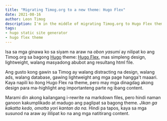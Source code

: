 ```yaml
---
title: "Migrating Timog.org to a new theme: Hugo Flex"
date: 2021-08-16
author: Leon Timog
description: I'm in the middle of migrating Timog.org to Hugo Flex theme
tags:
- hugo static site generator
- hugo flex theme
---
```

Isa sa mga ginawa ko sa siyam na araw na *obon yasumi* ay nilipat ko ang Timog.org sa bagong [Hugo](https://gohugo.io/) theme: [Hugo Flex](https://github.com/de-souza/hugo-flex), mas simpleng design, lightweight, walang masyadong abubot ang resultang html file.

Ang gusto kong gawin sa Timog ay walang distracting na design, walang ads, walang database, gawing lightweight ang mga page hangga't maaari. Kaya napili ko itong Hugo Flex na theme, pero may mga dinagdag akong design para ma-highlight ang importanteng parte ng ibang content.

Marami din akong kailangang i-rewrite na markdown files, pero hindi naman ganoon kakumplikado at madugo ang paglipat sa bagong theme. *Jikan ga kakatta kedo, omotta yori kantan da na.* Hindi pa tapos, kaya sa mga susunod na araw ay ililipat ko na ang mga natitirang content.
